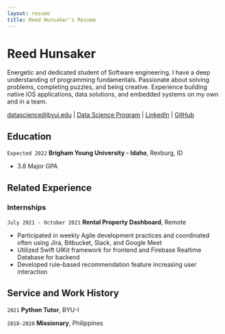 ```yaml
---
layout: resume
title: Reed Hunsaker's Resume
---
```

# Reed Hunsaker
Energetic and dedicated student of Software engineering. I have a deep understanding of programming fundamentals. Passionate about solving problems, completing puzzles, and being creative. Experience building native iOS applications, data solutions, and embedded systems on my own and in a team.

<div id="webaddress">
  <a href="datascience@byui.edu">datascience@byui.edu</a> |
  <a href="https://byuidatascience.github.io/development.html">Data Science Program</a> |
  <a href="https://www.linkedin.com/in/reed-hunsaker">LinkedIn</a>
| <a href="https://github.com/ReedHunsaker">GitHub</a>
</div>

## Education

`Expected 2022`
__Brigham Young University - Idaho__, Rexburg, ID

- 3.8 Major GPA

## Related Experience

### Internships

`July 2021 - October 2021`
__Rental Property Dashboard__, Remote

- Participated in weekly Agile development practices and coordinated often using Jira, Bitbucket, Slack, and Google Meet
- Utilized Swift UIKit framework for frontend and Firebase Realtime Database for backend
- Developed rule-based recommendation feature increasing user interaction

## Service and Work History

`2021`
__Python Tutor__, BYU-I

`2018-2020`
__Missionary__, Philippines


<!-- ### Footer

Last updated: May 2013 -->

